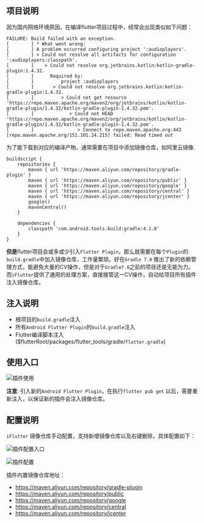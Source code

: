 ## 项目说明

因为国内网络环境原因，在编译flutter项目过程中，经常会出现类似如下问题：
```
FAILURE: Build failed with an exception.
[        ] * What went wrong:
[        ] A problem occurred configuring project ':audioplayers'.
[        ] > Could not resolve all artifacts for configuration ':audioplayers:classpath'.
[        ]    > Could not resolve org.jetbrains.kotlin:kotlin-gradle-plugin:1.4.32.
[        ]      Required by:
[        ]          project :audioplayers
[        ]       > Could not resolve org.jetbrains.kotlin:kotlin-gradle-plugin:1.4.32.
[        ]          > Could not get resource
'https://repo.maven.apache.org/maven2/org/jetbrains/kotlin/kotlin-gradle-plugin/1.4.32/kotlin-gradle-plugin-1.4.32.pom'.
[        ]             > Could not HEAD
'https://repo.maven.apache.org/maven2/org/jetbrains/kotlin/kotlin-gradle-plugin/1.4.32/kotlin-gradle-plugin-1.4.32.pom'.
[        ]                > Connect to repo.maven.apache.org:443 [repo.maven.apache.org/151.101.24.215] failed: Read timed out
```

为了能下载到对应的编译产物，通常需要在项目中添加镜像仓库，如阿里云镜像.

```
buildscript {
    repositories {
        maven { url 'https://maven.aliyun.com/repository/gradle-plugin' }
        maven { url 'https://maven.aliyun.com/repository/public' }
        maven { url 'https://maven.aliyun.com/repository/google' }
        maven { url 'https://maven.aliyun.com/repository/central' }
        maven { url 'https://maven.aliyun.com/repository/jcenter' }
        google()
        mavenCentral()
    }

    dependencies {
        classpath 'com.android.tools.build:gradle:4.1.0'
    }
}
```

**但是**flutter项目会或多或少引入`Flutter Plugin`，那么就需要在每个`Plugin`的`build.gradle`中加入镜像仓库，工作量繁琐。好在`Gradle 7.0` 推出了新的依赖管理方式，能避免大量的CV操作，但是对于`Gradle7.0`之前的项目还是无能为力。而`iFlutter`提供了通用的处理方案，直接接管这一CV操作，自动给项目所有插件注入镜像仓库。

## 注入说明
- 根项目的`build.gradle`注入
- 所有`Android Flutter Plugin`的`build.gradle`注入
- Flutter编译脚本注入 ($flutterRoot/packages/flutter_tools/gradle/`flutter.gradle`)

## 使用入口

![插件使用](https://iflutter.toolu.cn/configs/mirror_repo_3.png)

**注意**: 引入新的`Android Flutter Plugin`，在执行`flutter pub get` 以后，需要重新注入，以保证新的插件会注入镜像仓库。

## 配置说明

`iFlutter` 镜像仓库手动配置，支持新增镜像仓库以及右键删除，具体配置如下：

![插件配置入口](https://iflutter.toolu.cn/configs/mirror_repo_1.png)

![插件配置](https://iflutter.toolu.cn/configs/mirror_repo_2.png)

插件内置镜像仓库地址：
- https://maven.aliyun.com/repository/gradle-plugin
- https://maven.aliyun.com/repository/public
- https://maven.aliyun.com/repository/google
- https://maven.aliyun.com/repository/central
- https://maven.aliyun.com/repository/jcenter
